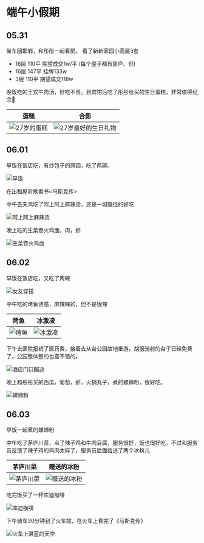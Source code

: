 # 端午小假期

## 05.31

坐车回邯郸，和彤彤一起看房。
看了新新家园小高层3套

- 16层 110平 期望成交1w/平 (每个屋子都有窗户、但)
- 16层 147平 挂牌133w
- 3层 110平 期望成交118w

晚饭吃的王式牛肉汤，好吃不贵。到宾馆后吃了彤彤给买的生日蛋糕，非常值得纪念🙏

| 蛋糕 | 合影
| --- | --- |
| ![27岁的蛋糕](./day1_1.JPG) | ![27岁最好的生日礼物](./day1_2.JPG) |


## 06.01

早饭在饭店吃，有炒包子的原因，吃了两碗。

![早饭](./day2_1.JPG)

在出租屋听歌看书<马斯克传>


中午去天鸿吃了阿上阿上麻辣烫，还是一如既往的好吃

![阿上阿上麻辣烫](./day2_2.JPG)

晚上吃的生菜卷火鸡面，肉，虾

![生菜卷火鸡面](./day2_3.JPG)


## 06.02

早饭在饭店吃，又吃了两碗

![女友穿搭](./day3_1.JPG)


中午吃的烤鱼诱惑，麻辣味的，但不是很辣

| 烤鱼 | 冰激凌 |
| --- | --- |
|![烤鱼](./day3_2.JPG) |![冰激凌](./day3_3.JPG) |

下午去医院报销了医药费，接着去从台公园故地重游，胡服骑射的台子已经免费了。公园整体整的也蛮不错的。

![酒店门口蹦迪](./day3_4.JPG)

晚上和彤彤买的西瓜，葡萄，虾，火锅丸子，煮的螺蛳粉，很好吃。


![螺蛳粉](./day3_5.JPG)

## 06.03

早饭一起煮的螺蛳粉

中午吃了茅庐川菜，点了辣子鸡和牛肉豆腐，服务很好，饭也很好吃，不过和服务员反馈了辣子鸡的鸡肉太碎了，服务员后面给送了两个冰粉儿

| 茅庐川菜 | 赠送的冰粉 |
| --- | --- |
| ![茅庐川菜](./day4_1.JPG) | ![赠送的冰粉](./day4_2.JPG) |

吃完饭买了一杯库迪咖啡

![库迪咖啡](./day4_3.JPG)

下午骑车30分钟到了火车站，在火车上看完了《马斯克传》

![火车上湛蓝的天空](./day4_4.JPG)